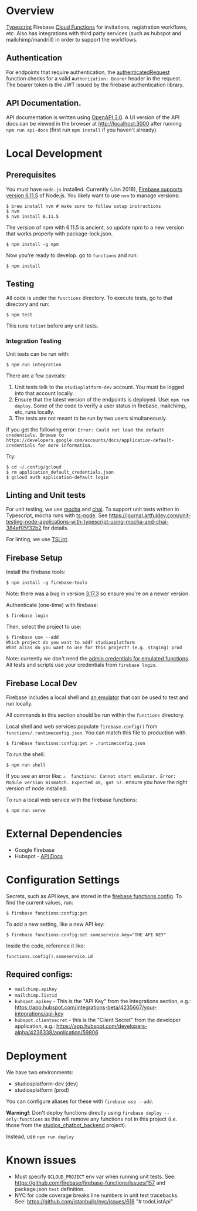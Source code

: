 # Overview

[Typescript](https://www.typescriptlang.org/) Firebase [Cloud Functions](https://firebase.google.com/docs/functions/) for invitations, registration workflows, etc. Also has integrations with third party services (such as hubspot and mailchimp/mandrill) in order to support the workflows.

## Authentication

For endpoints that require authentication, the [authenticatedRequest](functions/src/util/authenticateRequest) function checks for a valid `Authorization: Bearer` header in the request. The bearer token is the JWT issued by the firebase authentication library.

## API Documentation.

API documentation is written using [OpenAPI 3.0](https://swagger.io/blog/announcing-openapi-3-0/). A UI version of the API docs can be viewed in the browser at <http://localhost:3000> after running `npm run api-docs` (first run `npm install` if you haven't already).


# Local Development

## Prerequisites

You must have `node.js` installed. Currently (Jan 2018), [Firebase supports version 6.11.5](https://firebase.google.com/docs/functions/get-started) of Node.js. You likely want to use `nvm` to manage versions:

    $ brew install nvm # make sure to follow setup instructions
    $ nvm
    $ nvm install 6.11.5

 The version of npm with 6.11.5 is ancient, so update npm to a new version that works properly with package-lock.json.

    $ npm install -g npm

Now you're ready to develop. go to `functions` and run:

    $ npm install

## Testing

All code is under the `functions` directory. To execute tests, go to that directory and run:

    $ npm test

This runs `tslint` before any unit tests.

### Integration Testing

Unit tests can be run with:

    $ npm run integration

There are a few caveats:

1. Unit tests talk to the `studioplatform-dev` account. You must be logged into that account locally.
1. Ensure that the latest version of the endpoints is deployed. Use: `npm run deploy`. Some of the code to verify a user status in firebase, mailchimp, etc, runs locally.
1. The tests are not meant to be run by two users simultaneously.

If you get the following error: `Error: Could not load the default credentials. Browse to https://developers.google.com/accounts/docs/application-default-credentials for more information.`

Try:

    $ cd ~/.config/gcloud
    $ rm application_default_credentials.json
    $ gcloud auth application-default login


## Linting and Unit tests

For unit testing, we use [mocha](https://mochajs.org/) and [chai](http://chaijs.com/). To support unit tests written in Typescript, mocha runs with [ts-node](https://github.com/TypeStrong/ts-node). See https://journal.artfuldev.com/unit-testing-node-applications-with-typescript-using-mocha-and-chai-384ef05f32b2 for details.

For linting, we use [TSLint](https://palantir.github.io/tslint/).

## Firebase Setup

Install the firebase tools:

    $ npm install -g firebase-tools

Note: there was a bug in version [3.17.3]( https://stackoverflow.com/questions/48490892/access-of-configuration-variable-in-cloud-functions-firebase-cli-local-emulator) so ensure you're on a newer version.

Authenticate (one-time) with firebase:

    $ firebase login

Then, select the project to use:

    $ firebase use --add
    Which project do you want to add? studiosplatform
    What alias do you want to use for this project? (e.g. staging) prod

Note: currently we don't need the [admin credentials for emulated functions](https://firebase.google.com/docs/functions/local-emulator#set_up_admin_credentials_optional). All tests and scripts use your credentials from `firebase login`.

## Firebase Local Dev

Firebase includes a local shell and [an emulator](https://firebase.google.com/docs/functions/local-emulator) that can be used to test and run locally.

All commands in this section should be run within the `functions` directory.

Local shell and web services populate `firebase.config()` from `functions/.runtimeconfig.json`. You can match this file to production with.

    $ firebase functions:config:get > .runtimeconfig.json

To run the shell:

    $ npm run shell

If you see an error like: `⚠  functions: Cannot start emulator. Error: Module version mismatch. Expected 48, got 57.` ensure you have the right version of node installed.

To run a local web service with the firebase functions:

    $ npm run serve

# External Dependencies

* Google Firebase
* Hubspot - [API Docs](https://developers.hubspot.com/)

# Configuration Settings

Secrets, such as API keys, are stored in the [firebase functions config](https://firebase.google.com/docs/functions/config-env#access_environment_configuration_in_a_function). To find the current values, run:

    $ firebase functions:config:get

To add a new setting, like a new API key:

    $ firebase functions:config:set someservice.key="THE API KEY"

Inside the code, reference it like:

    functions.config().someservice.id

## Required configs:

* `mailchimp.apikey`
* `mailchimp.listid`
* `hubspot.apikey` - This is the "API Key" from the Integrations section, e.g.:
   https://app.hubspot.com/integrations-beta/4235667/your-integrations/api-key
* `hubspot.clientsecret` - this is the "Client Secret" from the developer application, e.g.:
   https://app.hubspot.com/developers-alpha/4236338/application/59806

# Deployment

We have two environments:

* studiosplatform-dev (dev)
* studiosplatform (prod)

You can configure aliases for these with `firebase use --add`.


**__Warning!__**: Don't deploy functions directly using `firebase deploy --only:functions` as this will remove any functions not in this project (i.e. those from the [studios_chatbot_backend](https://github.com/StudiosAtBetaworks/studios_chatbot_backend) project).

Instead, use `npm run deploy`

# Known issues

* Must specify `GCLOUD_PROJECT` env var when running unit tests. See: https://github.com/firebase/firebase-functions/issues/157 and package.json `test` definition.
* NYC for code coverage breaks line numbers in unit test tracebacks. See: https://github.com/istanbuljs/nyc/issues/618
"# todoListApi" 
